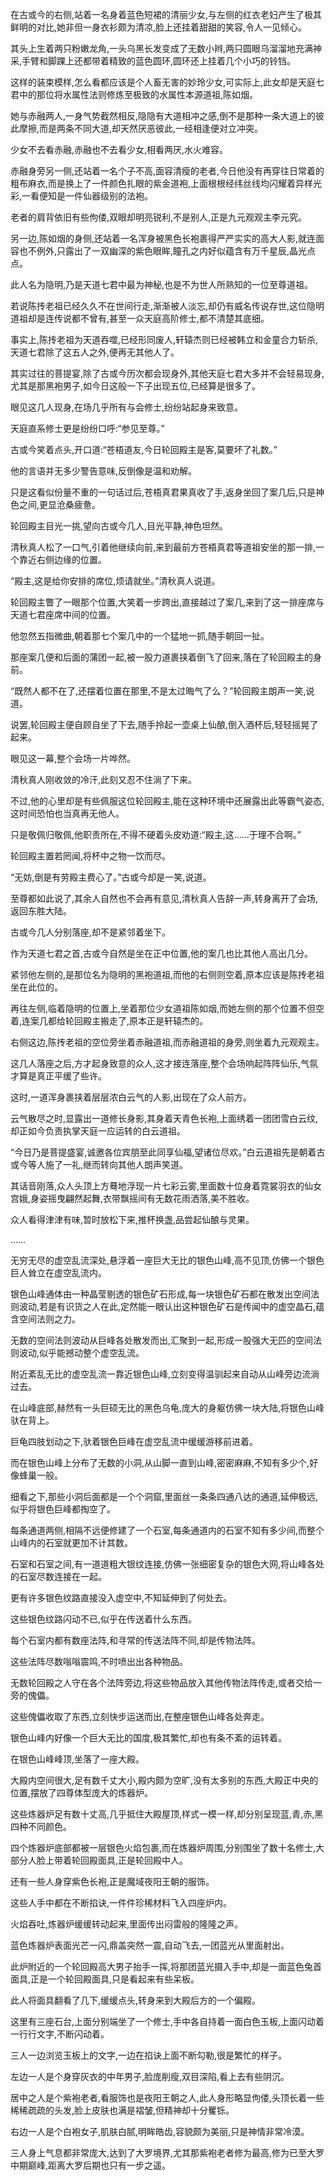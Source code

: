 
在古或今的右侧,站着一名身着蓝色短裙的清丽少女,与左侧的红衣老妇产生了极其鲜明的对比,她非但一身衣衫颇为清凉,脸上还挂着甜甜的笑容,令人一见倾心。

其头上生着两只粉嫩龙角,一头乌黑长发变成了无数小辫,两只圆眼乌溜溜地充满神采,手臂和脚踝上还都带着精致的蓝色圆环,圆环还上挂着几个小巧的铃铛。

这样的装束模样,怎么看都应该是个人畜无害的妙玲少女,可实际上,此女却是天庭七君中的那位将水属性法则修炼至极致的水属性本源道祖,陈如烟。

她与赤融两人,一身气势截然相反,隐隐有大道相冲之感,倒不是那种一条大道上的彼此摩擦,而是两条不同大道,却天然厌恶彼此,一经相逢便对立冲突。

少女不去看赤融,赤融也不去看少女,相看两厌,水火难容。

赤融身旁另一侧,还站着一名个子不高,面容清瘦的老者,今日他没有再穿往日常着的粗布麻衣,而是换上了一件颜色扎眼的紫金道袍,上面根根经纬丝线均闪耀着异样光彩,一看便知是一件仙器级别的法袍。

老者的肩背依旧有些佝偻,双眼却明亮锐利,不是别人,正是九元观观主李元究。

另一边,陈如烟的身侧,还站着一名浑身被黑色长袍裹得严严实实的高大人影,就连面容也不例外,只露出了一双幽深的紫色眼眸,瞳孔之内好似蕴含有万千星辰,晶光点点。

此人名为隐明,乃是天道七君中最为神秘,也是不为世人所熟知的一位至尊道祖。

若说陈抟老祖已经久久不在世间行走,渐渐被人淡忘,却仍有威名传说存世,这位隐明道祖却是连传说都不曾有,甚至一众天庭高阶修士,都不清楚其底细。

事实上,陈抟老祖为天道吞噬,已经形同废人,轩辕杰则已经被韩立和金童合力斩杀,天道七君除了这五人之外,便再无其他人了。

其实过往的菩提宴,除了古或今历次都会现身外,其他天庭七君大多并不会轻易现身,尤其是那黑袍男子,如今日这般一下子出现五位,已经算是很多了。

眼见这几人现身,在场几乎所有与会修士,纷纷站起身来致意。

天庭直系修士更是纷纷口呼:“参见至尊。”

古或今笑着点头,开口道:“苍梧道友,今日轮回殿主是客,莫要坏了礼数。”

他的言语并无多少警告意味,反倒像是温和劝解。

只是这看似份量不重的一句话过后,苍梧真君果真收了手,返身坐回了案几后,只是神色之间,更显沧桑疲惫。

轮回殿主目光一挑,望向古或今几人,目光平静,神色坦然。

清秋真人松了一口气,引着他继续向前,来到最前方苍梧真君等道祖安坐的那一排,一个靠近右侧边缘的位置。

“殿主,这是给你安排的席位,烦请就坐。”清秋真人说道。

轮回殿主瞥了一眼那个位置,大笑着一步跨出,直接越过了案几,来到了这一排座席与天道七君座席中间的位置。

他忽然五指微曲,朝着那七个案几中的一个猛地一抓,随手朝回一扯。

那座案几便和后面的蒲团一起,被一股力道裹挟着倒飞了回来,落在了轮回殿主的身前。

“既然人都不在了,还摆着位置在那里,不是太过晦气了么？”轮回殿主朗声一笑,说道。

说罢,轮回殿主便自顾自坐了下去,随手拎起一壶桌上仙酿,倒入酒杯后,轻轻摇晃了起来。

眼见这一幕,整个会场一片哗然。

清秋真人刚收敛的冷汗,此刻又忍不住淌了下来。

不过,他的心里却是有些佩服这位轮回殿主,能在这种环境中还展露出此等霸气姿态,这时间恐怕也当真再无他人。

只是敬佩归敬佩,他职责所在,不得不硬着头皮劝道:“殿主,这……于理不合啊。”

轮回殿主置若罔闻,将杯中之物一饮而尽。

“无妨,倒是有劳殿主费心了。”古或今却是一笑,说道。

至尊都如此说了,其余人自然也不会再有意见,清秋真人告辞一声,转身离开了会场,返回东胜大陆。

古或今几人分别落座,却不是紧邻着坐下。

作为天道七君之首,古或今自然是坐在正中位置,他的案几也比其他人高出几分。

紧邻他左侧的,是那位名为隐明的黑袍道祖,而他的右侧则空着,原本应该是陈抟老祖坐在此位的。

再往左侧,临着隐明的位置上,坐着那位少女道祖陈如烟,而她左侧的那个位置不但空着,连案几都给轮回殿主搬走了,原本正是轩辕杰的。

右侧这边,陈抟老祖的空位旁坐着赤融道祖,而赤融道祖的身旁,则坐着九元观观主。

这几人落座之后,方才起身致意的众人,这才接连落座,整个会场响起阵阵仙乐,气氛才算是真正平缓了些许。

这时,一道浑身裹挟着层层浓白云气的人影,出现在了众人前方。

云气散尽之时,显露出一道修长身影,其身着天青色长袍,上面绣着一团团雪白云纹,却正如今负责执掌天庭一应运转的白云道祖。

“今日乃是菩提盛宴,诚邀各位宾朋至此同享仙福,望诸位尽欢。”白云道祖先是朝着古或今等人施了一礼,继而转向其他人朗声笑道。

其话音刚落,众人头顶上方蓦地浮现一片七彩云雾,里面数十位身着霓裳羽衣的仙女宫娥,身姿摇曳翩然起舞,衣带飘摇间有无数花雨洒落,美不胜收。

众人看得津津有味,暂时放松下来,推杯换盏,品尝起仙酿与灵果。

……

无穷无尽的虚空乱流深处,悬浮着一座巨大无比的银色山峰,高不见顶,仿佛一个银色巨人耸立在虚空乱流内。

银色山峰通体由一种晶莹剔透的银色矿石形成,每一块银色矿石都在散发出空间法则波动,若是有识货之人在此,定然能一眼认出这种银色矿石是传闻中的虚空晶石,蕴含空间法则之力。

无数的空间法则波动从巨峰各处散发而出,汇聚到一起,形成一股强大无匹的空间法则波动,似乎能撼动整个虚空乱流。

附近紊乱无比的虚空乱流一靠近银色山峰,立刻变得温驯起来自动从山峰旁边流淌过去。

在山峰底部,赫然有一头巨硕无比的黑色乌龟,庞大的身躯仿佛一块大陆,将银色山峰驮在背上。

巨龟四肢划动之下,驮着银色巨峰在虚空乱流中缓缓游移前进着。

而在银色山峰上分布了无数的小洞,从山脚一直到山峰,密密麻麻,不知有多少个,好像蜂巢一般。

细看之下,那些小洞后面都是一个个洞窟,里面丝一条条四通八达的通道,延伸极远,似乎将银色巨峰都掏空了。

每条通道两侧,相隔不远便修建了一个石室,每条通道内的石室不知有多少间,而整个山峰内的石室就更加不计其数。

石室和石室之间,有一道道粗大银纹连接,仿佛一张细密复杂的银色大网,将山峰各处的石室尽数连接在一起。

更有许多银色纹路直接没入虚空中,不知延伸到了何处去。

这些银色纹路闪动不已,似乎在传送着什么东西。

每个石室内都有数座法阵,和寻常的传送法阵不同,却是传物法阵。

这些法阵尽数嗡嗡震鸣,不时喷出出各种物品。

无数轮回殿之人守在各个法阵旁边,将这些物品放入其他传物法阵传走,或者交给一旁的傀儡。

这些傀儡收取了东西,立刻快步运送而出,在整座银色山峰各处奔走。

银色山峰内好像一个巨大无比的国度,极其繁忙,却也有条不紊的运转着。

在银色山峰峰顶,坐落了一座大殿。

大殿内空间很大,足有数千丈大小,殿内颇为空旷,没有太多别的东西,大殿正中央的位置,摆放了四尊体型庞大的炼器炉。

这些炼器炉足有数十丈高,几乎抵住大殿屋顶,样式一模一样,却分别呈现蓝,青,赤,黑四种不同颜色。

四个炼器炉底部都被一层银色火焰包裹,而在炼器炉周围,分别围坐了数十名修士,大部分人脸上带着轮回殿面具,正是轮回殿中人。

还有一些人身穿紫色长袍,正是魔域夜阳王朝的服饰。

这些人手中都在不断掐诀,一件件珍稀材料飞入四座炉内。

火焰吞吐,炼器炉缓缓转动起来,里面传出闷雷般的隆隆之声。

蓝色炼器炉表面光芒一闪,鼎盖突然一震,自动飞去,一团蓝光从里面射出。

此炉附近的一个轮回殿高大男子抬手一挥,将那团蓝光摄入手中,却是一面蓝色兔首面具,正是一个轮回殿面具,只是看起来有些呆板。

此人将面具翻看了几下,缓缓点头,转身来到大殿后方的一个偏殿。

这里有三座石台,上面分别端坐了一个修士,手中各自持着一面白色玉板,上面闪动着一行行文字,不断闪动着。

三人一边浏览玉板上的文字,一边在掐诀上面不断勾勒,很是繁忙的样子。

左边一人是个身穿灰衣的中年男子,脸庞削瘦,双目深陷,看上去有些阴沉。

居中之人是个紫袍老者,看服饰也是夜阳王朝之人,此人身形略显佝偻,头顶长着一些稀稀疏疏的头发,脸上皮肤也满是褶皱,但精神却十分矍铄。

右边一人是个白袍女子,肌肤白腻,明眸皓齿,容貌颇为美丽,只是神情非常冷漠。

三人身上气息都非常庞大,达到了大罗境界,尤其那紫袍老者修为最高,修为已至大罗中期巅峰,距离大罗后期也只有一步之遥。